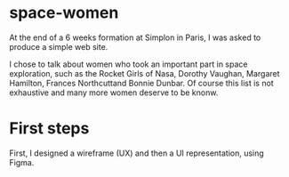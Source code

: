 # space-women
At the end of a 6 weeks formation at Simplon in Paris, I was asked to produce a simple web site.

I chose to talk about women who took an important part in space exploration, such as the Rocket Girls of Nasa, Dorothy Vaughan, Margaret Hamilton, Frances Northcuttand Bonnie Dunbar. Of course this list is not exhaustive and many more women deserve to be knonw. 

# First steps
First, I designed a wireframe (UX) and then a UI representation, using Figma.

